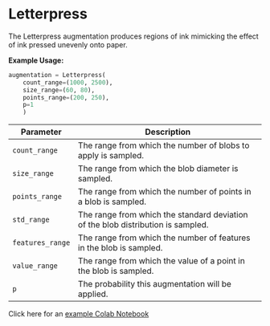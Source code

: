 # Letterpress

The Letterpress augmentation produces regions of ink mimicking the effect of ink pressed unevenly onto paper.

**Example Usage:**

```python
augmentation = Letterpress(
	count_range=(1000, 2500),
	size_range=(60, 80),
	points_range=(200, 250),
	p=1
	)
```

| Parameter        | Description                                                                      |
|------------------|----------------------------------------------------------------------------------|
| `count_range`    | The range from which the number of blobs to apply is sampled.                    |
| `size_range`     | The range from which the blob diameter is sampled.                               |
| `points_range`   | The range from which the number of points in a blob is sampled.                  |
| `std_range`      | The range from which the standard deviation of the blob distribution is sampled. |
| `features_range` | The range from which the number of features in the blob is sampled.              |
| `value_range`    | The range from which the value of a point in the blob is sampled.                |
| `p`              | The probability this augmentation will be applied.                               |

Click here for an [example Colab Notebook](https://colab.research.google.com/drive/1qp_ZnbdP0A4eIhxkF0h7Dduw_9gtAhti?usp=sharing)
